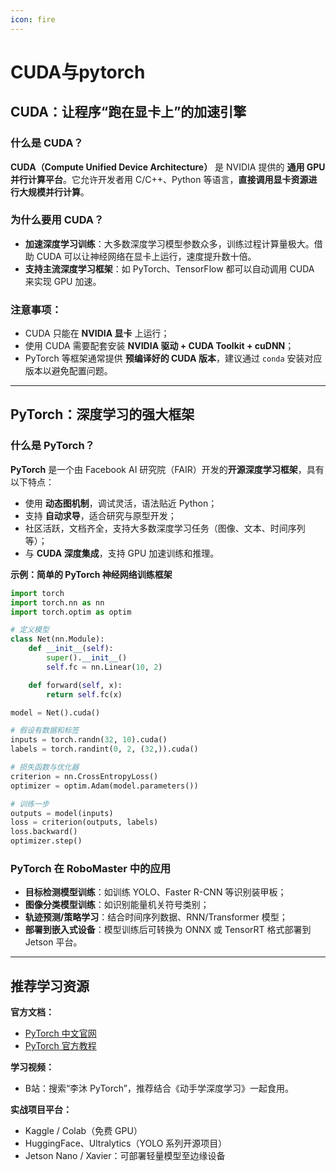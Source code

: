 ```yaml
---
icon: fire
---
```


# CUDA与pytorch

## CUDA：让程序“跑在显卡上”的加速引擎

### **什么是 CUDA？**

**CUDA（Compute Unified Device Architecture）** 是 NVIDIA 提供的 **通用 GPU 并行计算平台**。它允许开发者用 C/C++、Python 等语言，**直接调用显卡资源进行大规模并行计算**。

### **为什么要用 CUDA？**

* **加速深度学习训练**：大多数深度学习模型参数众多，训练过程计算量极大。借助 CUDA 可以让神经网络在显卡上运行，速度提升数十倍。
* **支持主流深度学习框架**：如 PyTorch、TensorFlow 都可以自动调用 CUDA 来实现 GPU 加速。

### **注意事项：**

* CUDA 只能在 **NVIDIA 显卡** 上运行；
* 使用 CUDA 需要配套安装 **NVIDIA 驱动 + CUDA Toolkit + cuDNN**；
* PyTorch 等框架通常提供 **预编译好的 CUDA 版本**，建议通过 `conda` 安装对应版本以避免配置问题。

***

## PyTorch：深度学习的强大框架

### **什么是 PyTorch？**

**PyTorch** 是一个由 Facebook AI 研究院（FAIR）开发的**开源深度学习框架**，具有以下特点：

* 使用 **动态图机制**，调试灵活，语法贴近 Python；
* 支持 **自动求导**，适合研究与原型开发；
* 社区活跃，文档齐全，支持大多数深度学习任务（图像、文本、时间序列等）；
* 与 **CUDA 深度集成**，支持 GPU 加速训练和推理。

**示例：简单的 PyTorch 神经网络训练框架**

```python
import torch
import torch.nn as nn
import torch.optim as optim

# 定义模型
class Net(nn.Module):
    def __init__(self):
        super().__init__()
        self.fc = nn.Linear(10, 2)

    def forward(self, x):
        return self.fc(x)

model = Net().cuda()

# 假设有数据和标签
inputs = torch.randn(32, 10).cuda()
labels = torch.randint(0, 2, (32,)).cuda()

# 损失函数与优化器
criterion = nn.CrossEntropyLoss()
optimizer = optim.Adam(model.parameters())

# 训练一步
outputs = model(inputs)
loss = criterion(outputs, labels)
loss.backward()
optimizer.step()
```

### PyTorch 在 RoboMaster 中的应用

* **目标检测模型训练**：如训练 YOLO、Faster R-CNN 等识别装甲板；
* **图像分类模型训练**：如识别能量机关符号类别；
* **轨迹预测/策略学习**：结合时间序列数据、RNN/Transformer 模型；
* **部署到嵌入式设备**：模型训练后可转换为 ONNX 或 TensorRT 格式部署到 Jetson 平台。

***

## 推荐学习资源

**官方文档：**

* [PyTorch 中文官网](https://pytorch.apachecn.org/)
* [PyTorch 官方教程](https://pytorch.org/tutorials/)

**学习视频：**

* B站：搜索“李沐 PyTorch”，推荐结合《动手学深度学习》一起食用。

**实战项目平台：**

* Kaggle / Colab（免费 GPU）
* HuggingFace、Ultralytics（YOLO 系列开源项目）
* Jetson Nano / Xavier：可部署轻量模型至边缘设备
